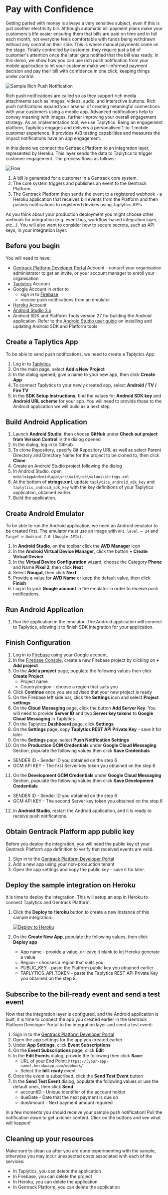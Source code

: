 # Pay with Confidence

Getting parted with money is always a very sensitive subject, even if this is just another electricity bill. Although automatic bill payment plans make your customers's life easier ensuring them that bills are paid on time and in full each month, not everyone feels comfortable with funds being withdrawn without any control on their side. This is where manual payments come on the stage. Totally controlled by customer, they require just a bit of customer's attention once the latter gets notified that the bill was ready. In this demo, we show how you can use rich push notification from your mobile application to let your customer make well-informed payment decision and pay their bill with confidence in one click, keeping things under control.

![Sample Rich Push Notification](rich-push.png)

Rich push notifications are called so as they support rich media attachments such as images, videos, audio, and interactive buttons. Rich push notifications expand your arsenal of creating meaningful connections with your customers using a mobile app. Advanced notifications help to convey meaning with images, further improving your overall engagement strategy. As an implementation tool, we use Taplytics. Being an engagement platform, Taplytics engages and delivers a personalised 1-to-1 mobile customer experience. It provides A/B testing capabilities and measures the impact notifications have on app engagement.

In this demo we connect the Gentrack Platform to an integration layer, represented by Heroku. This layer sends the data to Taplytics to trigger customer engagement. The process flows as follows:

![Flow](flow.png)

1. A bill is generated for a customer in a Gentrack core system.
2. The core system triggers and publishes an event to the Gentrack Platform.
3. The Gentrack Platform then sends the event to a registered webhook - a Heroku application that receives bill events from the Platform and then pushes notifications to registered devices using Taplytics APIs.

As you think about your production deployment you might choose other methods for integration (e.g. event bus, workflow-based integration layer, etc...). You will also want to consider how to secure secrets, such as API keys, in your integration layer.

## Before you begin

You will need to have:

* [Gentrack Platform Developer Portal](https://portal.gentrack.io) Account - contact your organisation administrator to get an invite, or your account manager to enroll your organisation
* [Taplytics](https://taplytics.com/) Account
* Google Account in order to
  * sign in to [Firebase](https://firebase.google.com/)
  * receive push notifications from an emulator
* [Heroku](https://www.heroku.com/) Account
* [Android Studio 3.x](https://developer.android.com/studio/index.html)
* Android SDK and Platform Tools version 27 for building the Android application. Refer to the [Android Studio user guide](https://developer.android.com/studio/intro/update.html) on installing and updating Android SDK and Platform tools

## Create a Taplytics App
To be able to send push notifications, we need to create a Taplytics App.

1. Log in to [Taplytics](https://taplytics.com/)
2. On the main page, select **Add a New Project**
3. In the dialog opened, give a name to your new app, then click **Create App**
4. To connect Taplytics to your newly created app, select **Android / TV / Fire TV**
5. In the __SDK Setup Instructions__, find the values for **Android SDK key** and **Android URL scheme** for your app. You will need to provide those to the Android application we will build as a next step.

## Build Android Application

1. Launch __Android Studio__, then choose **GitHub** under __Check out project from Version Control__ in the dialog opened
2. In the dialog, log in to GitHub
3. To clone Repository, specify Git Repository URL as well as select Parent Directory and Directory Name for the project to be cloned to, then click **Clone**
4. Create an Android Studio project following the dialog
5. In Android Studio, open `mobileAppAndroid\app\src\main\res\values\strings.xml`
6. At the bottom of __strings.xml__, update `taplytics_android_sdk_key` and `taplytics_android_sdk_key` with the key definitions of your Taplytics application, obtained earlier.
7. Build the application.

## Create Android Emulator

To be able to run the Android application, we need an Android emulator to be created first. The emulator must use an image with `API level = 24` and `Target = Android 7.0 (Google APIs)`.
1. In __Android Studio__, on the toolbar click the **AVD Manager** icon 
2. In the __Android Virtual Device Manager__, click the button **+ Create Virtual Device** 
3. In the __Virtual Device Configuration__ wizard, choose the Category **Phone** and Name **Pixel 2**, then click **Next**
4. Select **Nougat**, then click **Next**
5. Provide a value for **AVD Name** or keep the default value, then click **Finish**
6. Log in to your **Google account** in the emulator in order to receive push notifications.

## Run Android Application

1. Run the application in the emulator. 
The Android application will connect to Taplytics, allowing it to finish SDK integration for your application.

## Finish Configuration

1. Log in to [Firebase](https://firebase.google.com/) using your Google account.
2. In the [Firebase Console]( https://console.firebase.google.com/), create a new Firebase project by clicking on **+ Add project**.
3. On the __Add a project__ page, populate the following values then click **Create Project**
   * Project name
   * Country/region - choose a region that suits you
4. Click **Continue** once you are advised that your new project is ready
5. On the Firebase left side bar, click the **Settings** icon and select **Project settings**
6. On the __Cloud Messaging__ page, click the button **Add Server Key**. You will need to provide **Server ID** and two **Server key tokens** to __Google Cloud Messaging__ in Taplytics
7. On the Taplytics __Dashboard__ page, click **Settings**
8. On the __Settings__ page, copy **Taplytics REST API Private Key** - save it for later
9. On the __Settings__ page, select **Push Notification Settings**
10. On the __Production GCM Credentials__ under __Google Cloud Messaging__ Section, populate the following values then click **Save Credentials**
   * SENDER ID - Sender ID you obtained on the step 6
   * GCM API KEY - The first Server key token you obtained on the step 6
11. On the __Development GCM Credentials__ under __Google Cloud Messaging__ Section, populate the following values then click **Save Development Credentials**
   * SENDER ID - Sender ID you obtained on the step 6
   * GCM API KEY - The second Server key token you obtained on the step 6
12. In __Android Studio__, restart the Android application, and it is ready to receive push notifications.

## Obtain Gentrack Platform app public key

Before you deploy the integration, you will need the public key of your Gentrack Platform app definition to verify that received events are valid.
1. Sign in to the [Gentrack Platform Developer Portal](https://portal.gentrack.io/)
2. Add a new app using your non-production tenant
3. Open the app settings and copy the public key - save it for later.

## Deploy the sample integration on Heroku

It is time to deploy the integration. This will setup an app in Heroku to connect Taplytics and Gentrack Platform.
1. Click the **Deploy to Heroku** button to create a new instance of this sample integration:

    [![Deploy to Heroku](https://www.herokucdn.com/deploy/button.png)](https://heroku.com/deploy?template=https://github.com/gentrack/platform-demo-pay-with-confidence)

2. On the __Create New App__, populate the following values, then click **Deploy app**
    * App name - provide a value, or leave it blank to let Heroku generate a value
    * Region - chooses a region that suits you
    * PUBLIC_KEY - paste the Platform public key you obtained earlier
    * TAPLYTICS_API_TOKEN - paste the Taplytics REST API Private Key you obtained on the step 8.

## Subscribe to the bill-ready event and send a test event

Now that the integration layer is configured, and the Android application is built, it is time to connect the app you created earlier in the Gentrack Platform Developer Portal to the integration layer and send a test event:

1. Sign in to the [Gentrack Platform Developer Portal](https://portal.gentrack.io/)
2. Open the app settings for the app you created earlier
3. Under __App Settings__, click **Event Subscriptions**
4. On the __Event Subscriptions__ page, click **Edit**
5. In the __Edit Events__ dialog, provide the following then click **Save**:
    * URL of your End Point: `https://(your-app-name).herokuapp.com/webhook/`
    * Select the **bill-ready** event
6. Once the event is subscribed, click the **Send Test Event** button
7. In the __Send Test Event__ dialog, populate the following values or use the default ones, then click **Send**
    * accountID - Unique identifier of the account holder
    * dueDate - Date that the next payment is due on
    * dueAmount - Next payment amount required

In a few moments you should receive your sample push notification! Pull the notification down to get a richer content. Click on the buttons and see what will happen!

## Cleaning up your resources

Make sure to clean up after you are done experimenting with the sample, otherwise you may incur unexpected costs associated with each of the services:

* In Taplytics, you can delete the application
* In Firebase, you can delete the project
* In Heroku, you can delete the application
* In Gentrack Platform, you can delete the application
